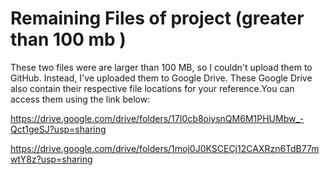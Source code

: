 # Remaining Files of project (greater than 100 mb )

These two files were are larger than 100 MB, so I couldn't upload them to GitHub. Instead, I've uploaded them to Google Drive. These Google Drive also contain their respective file locations for your reference.You can access them using the link below:

https://drive.google.com/drive/folders/17I0cb8oiysnQM6M1PHUMbw_-Qct1geSJ?usp=sharing

https://drive.google.com/drive/folders/1moj0J0KSCECj12CAXRzn6TdB77mwtY8z?usp=sharing

